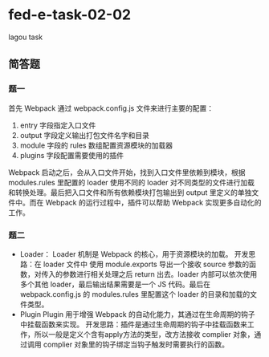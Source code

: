# fed-e-task-02-02
lagou task

## 简答题
### 题一

首先 Webpack 通过 webpack.config.js 文件来进行主要的配置：
1. entry 字段指定入口文件
2. output 字段定义输出打包文件名字和目录
3. module 字段的 rules 数组配置资源模块的加载器
4. plugins 字段配置需要使用的插件

Webpack 启动之后，会从入口文件开始，找到入口文件里依赖到模块，根据 modules.rules 里配置的 loader 使用不同的 loader 对不同类型的文件进行加载和转换处理。最后把入口文件和所有依赖模块打包输出到 output 里定义的单独文件中。而在 Webpack 的运行过程中，插件可以帮助 Webpack 实现更多自动化的工作。

### 题二
- Loader：
Loader 机制是 Webpack 的核心，用于资源模块的加载。
开发思路：在 loader 文件中 使用 module.exports 导出一个接收 source 参数的函数，对传入的参数进行相关处理之后 return 出去。loader 内部可以依次使用多个其他 loader，最后输出结果需要是一个 JS 代码。最后在 webpack.config.js 的 modules.rules 里配置这个 loader 的目录和加载的文件类型。
- Plugin
Plugin 用于增强 Webpack 的自动化能力，其通过在生命周期的钩子中挂载函数来实现。
开发思路：插件是通过生命周期的钩子中挂载函数来工作，所以一般是定义个含有apply方法的类型，改方法接收 complier 对象，通过调用 complier 对象里的钩子绑定当钩子触发时需要执行的函数。